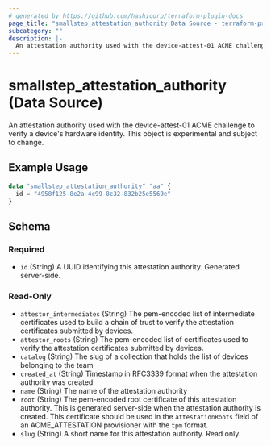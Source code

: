 ```yaml
---
# generated by https://github.com/hashicorp/terraform-plugin-docs
page_title: "smallstep_attestation_authority Data Source - terraform-provider-smallstep"
subcategory: ""
description: |-
  An attestation authority used with the device-attest-01 ACME challenge to verify a device's hardware identity. This object is experimental and subject to change.
---
```


# smallstep_attestation_authority (Data Source)

An attestation authority used with the device-attest-01 ACME challenge to verify a device's hardware identity. This object is experimental and subject to change.

## Example Usage

```terraform
data "smallstep_attestation_authority" "aa" {
  id = "4958f125-8e2a-4c99-8c32-832b25e5569e"
}
```

<!-- schema generated by tfplugindocs -->
## Schema

### Required

- `id` (String) A UUID identifying this attestation authority. Generated server-side.

### Read-Only

- `attestor_intermediates` (String) The pem-encoded list of intermediate certificates used to build a chain of trust to verify the attestation certificates submitted by devices.
- `attestor_roots` (String) The pem-encoded list of certificates used to verify the attestation certificates submitted by devices.
- `catalog` (String) The slug of a collection that holds the list of devices belonging to the team
- `created_at` (String) Timestamp in RFC3339 format when the attestation authority was created
- `name` (String) The name of the attestation authority
- `root` (String) The pem-encoded root certificate of this attestation authority. This is generated server-side when the attestation authority is created. This certificate should be used in the `attestationRoots` field of an ACME_ATTESTATION provisioner with the `tpm` format.
- `slug` (String) A short name for this attestation authority. Read only.


